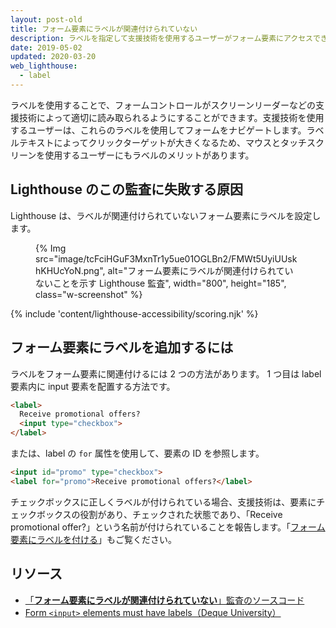 ```yaml
---
layout: post-old
title: フォーム要素にラベルが関連付けられていない
description: ラベルを指定して支援技術を使用するユーザーがフォーム要素にアクセスできるようにする方法を学びます。
date: 2019-05-02
updated: 2020-03-20
web_lighthouse:
  - label
---
```


ラベルを使用することで、フォームコントロールがスクリーンリーダーなどの支援技術によって適切に読み取られるようにすることができます。支援技術を使用するユーザーは、これらのラベルを使用してフォームをナビゲートします。ラベルテキストによってクリックターゲットが大きくなるため、マウスとタッチスクリーンを使用するユーザーにもラベルのメリットがあります。

## Lighthouse のこの監査に失敗する原因

Lighthouse は、ラベルが関連付けられていないフォーム要素にラベルを設定します。

<figure class="w-figure">{% Img src="image/tcFciHGuF3MxnTr1y5ue01OGLBn2/FMWt5UyiUUskhKHUcYoN.png", alt="フォーム要素にラベルが関連付けられていないことを示す Lighthouse 監査", width="800", height="185", class="w-screenshot" %}</figure>

{% include 'content/lighthouse-accessibility/scoring.njk' %}

## フォーム要素にラベルを追加するには

ラベルをフォーム要素に関連付けるには 2 つの方法があります。 1 つ目は label 要素内に input 要素を配置する方法です。

```html
<label>
  Receive promotional offers?
  <input type="checkbox">
</label>
```

または、label の `for` 属性を使用して、要素の ID を参照します。

```html
<input id="promo" type="checkbox">
<label for="promo">Receive promotional offers?</label>
```

チェックボックスに正しくラベルが付けられている場合、支援技術は、要素にチェックボックスの役割があり、チェックされた状態であり、「Receive promotional offer?」という名前が付けられていることを報告します。「[フォーム要素にラベルを付ける](/labels-and-text-alternatives#label-form-elements)」もご覧ください。

## リソース

- [「**フォーム要素にラベルが関連付けられていない**」監査のソースコード](https://github.com/GoogleChrome/lighthouse/blob/master/lighthouse-core/audits/accessibility/label.js)
- [Form `<input>` elements must have labels（Deque University）](https://dequeuniversity.com/rules/axe/3.3/label)
